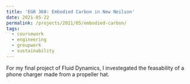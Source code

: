 ```yaml
---
title: 'EGR 360: Embodied Carbon in New Neilson'
date: 2021-05-22
permalink: /projects/2021/05/embodied-carbon/
tags:
  - coursework
  - engineering
  - groupwork
  - sustainability
---
```


For my final project of Fluid Dynamics, I investegated the feasability of a phone charger made from a propeller hat.
